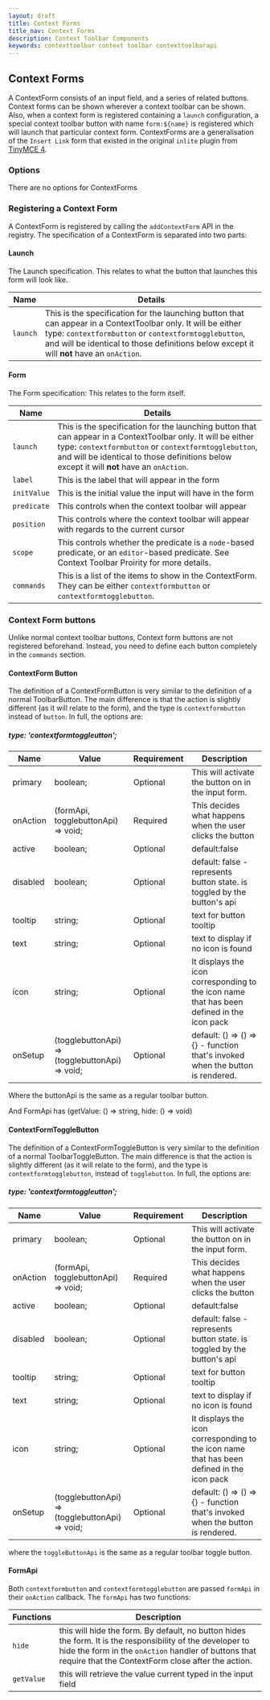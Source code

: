 ```yaml
---
layout: draft
title: Context Forms
title_nav: Context Forms
description: Context Toolbar Components
keywords: contexttoolbar context toolbar contexttoolbarapi
---
```



## Context Forms

A ContextForm consists of an input field, and a series of related buttons. Context forms can be shown wherever a context toolbar can be shown. Also, when a context form is registered containing a `launch` configuration, a special context toolbar button with name `form:${name}` is registered which will launch that particular context form.
ContextForms are a generalisation of the `Insert Link` form that existed in the original `inlite` plugin from [TinyMCE 4](https://www.tiny.cloud/docs/themes/inlite/#quicklink).

### Options

There are no options for ContextForms

### Registering a Context Form

A ContextForm is registered by calling the `addContextForm` API in the registry. The specification of a ContextForm is separated into two parts:

#### Launch

The Launch specification. This relates to what the button that launches this form will look like.

| Name | Details |
| ---- | ------- |
| `launch` | This is the specification for the launching button that can appear in a ContextToolbar only. It will be either type: `contextformbutton` or `contextformtogglebutton`, and will be identical to those definitions below except it will **not** have an `onAction`. |


#### Form

The Form specification: This relates to the form itself.

| Name | Details |
| ---- | ------- |
| `launch` | This is the specification for the launching button that can appear in a ContextToolbar only. It will be either type: `contextformbutton` or `contextformtogglebutton`, and will be identical to those definitions below except it will **not** have an `onAction`. |
| `label` | This is the label that will appear in the form |
| `initValue` | This is the initial value the input will have in the form |
| `predicate` | This controls when the context toolbar will appear |
| `position` | This controls where the context toolbar will appear with regards to the current cursor |
| `scope` | This controls whether the predicate is a `node`-based predicate, or an `editor`-based predicate. See Context Toolbar Proirity for more details. |
| `commands` | This is a list of the items to show in the ContextForm. They can be either `contextformbutton` or `contextformtogglebutton`. |

### Context Form buttons

Unlike normal context toolbar buttons, Context form buttons are not registered beforehand. Instead, you need to define each button completely in the `commands` section.


#### ContextForm Button

The definition of a ContextFormButton is very similar to the definition of a normal ToolbarButton. The main difference is that the action is slightly different (as it will relate to the form), and the type is `contextformbutton` instead of `button`. In full, the options are:


##### type: 'contextformtoggleutton';

| Name | Value | Requirement | Description |
| ---- | ----- | ----------- | ----------- |
| primary | boolean; | Optional | This will activate the button on <enter> in the input form. |
| onAction | (formApi, togglebuttonApi) => void; | Required | This decides what happens when the user clicks the button |
| active | boolean; | Optional | default:false |
| disabled | boolean; | Optional | default: false - represents button state. is toggled by the button's api |
| tooltip | string; | Optional | text for button tooltip |
| text | string; | Optional | text to display if no icon is found |
| icon | string; | Optional | It displays the icon corresponding to the icon name that has been defined in the icon pack |
| onSetup | (togglebuttonApi) => (togglebuttonApi) => void; | Optional | default: () => () => {} - function that's invoked when the button is rendered. |

Where the buttonApi is the same as a regular toolbar button.

And FormApi has (getValue: () => string, hide: () => void)


#### ContextFormToggleButton

The definition of a ContextFormToggleButton is very similar to the definition of a normal ToolbarToggleButton. The main difference is that the action is slightly different (as it will relate to the form), and the type is `contextformtogglebutton`, instead of `togglebutton`. In full, the options are:

##### type: 'contextformtoggleutton';

| Name | Value | Requirement | Description |
| ---- | ----- | ----------- | ----------- |
| primary | boolean; | Optional | This will activate the button on <enter> in the input form. |
| onAction | (formApi, togglebuttonApi) => void; | Required | This decides what happens when the user clicks the button |
| active | boolean; | Optional | default:false |
| disabled | boolean; | Optional | default: false - represents button state. is toggled by the button's api |
| tooltip | string; | Optional | text for button tooltip |
| text | string; | Optional | text to display if no icon is found |
| icon | string; | Optional | It displays the icon corresponding to the icon name that has been defined in the icon pack |
| onSetup | (togglebuttonApi) => (togglebuttonApi) => void; | Optional | default: () => () => {} - function that's invoked when the button is rendered. |

where the `toggleButtonApi` is the same as a regular toolbar toggle button.

#### FormApi

Both `contextformbutton` and `contextformtogglebutton` are passed `formApi` in their `onAction` callback. The `formApi` has two functions:

| Functions | Description |
| --------- | ----------- |
|`hide` | this will hide the form. By default, no button hides the form. It is the responsibility of the developer to hide the form in the `onAction` handler of buttons that require that the ContextForm close after the action. |
| `getValue` | this will retrieve the value current typed in the input field |
